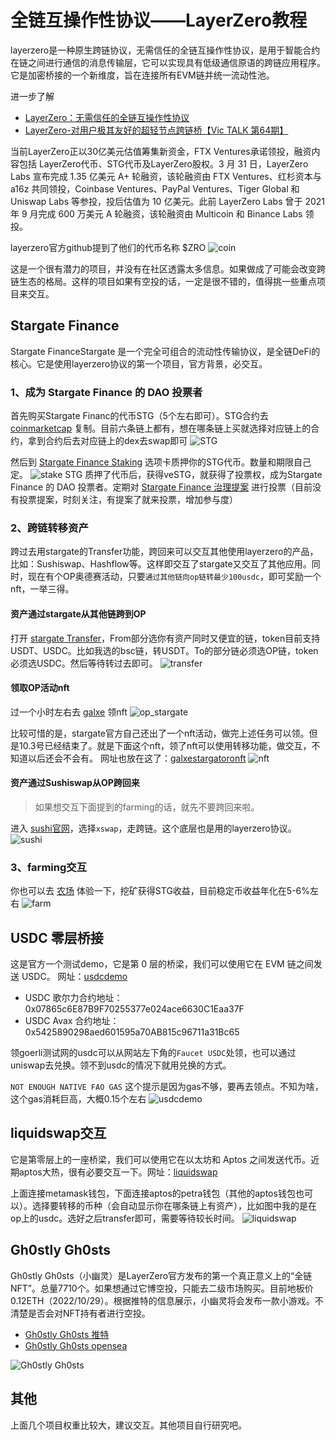 # 全链互操作性协议——LayerZero教程
layerzero是一种原生跨链协议，无需信任的全链互操作性协议，是用于智能合约在链之间进行通信的消息传输层，它可以实现具有低级通信原语的跨链应用程序。它是加密桥接的一个新维度，旨在连接所有EVM链并统一流动性池。

进一步了解
- [LayerZero：无需信任的全链互操作性协议](https://mirror.xyz/searchblock.eth/EoxnJ2lXtK1yYdHhtXP9Ny_TM0cOGg8nmgOY9hv6wZE)
- [LayerZero-对用户极其友好的超轻节点跨链桥【Vic TALK 第64期】](https://www.youtube.com/watch?v=pu-GOA9hSIs)

当前LayerZero正以30亿美元估值筹集新资金，FTX Ventures承诺领投，融资内容包括 LayerZero代币、STG代币及LayerZero股权。3 月 31 日，LayerZero Labs 宣布完成 1.35 亿美元 A+ 轮融资，该轮融资由 FTX Ventures、红杉资本与 a16z 共同领投，Coinbase Ventures、PayPal Ventures、Tiger Global 和 Uniswap Labs 等参投，投后估值为 10 亿美元。此前 LayerZero Labs 曾于 2021 年 9 月完成 600 万美元 A 轮融资，该轮融资由 Multicoin 和 Binance Labs 领投。

layerzero官方github提到了他们的代币名称 $ZRO
![coin](https://s2.loli.net/2022/10/28/ijoXMDPfIOmKbps.png)

这是一个很有潜力的项目，并没有在社区透露太多信息。如果做成了可能会改变跨链生态的格局。这样的项目如果有空投的话，一定是很不错的，值得挑一些重点项目来交互。

## Stargate Finance

Stargate FinanceStargate 是一个完全可组合的流动性传输协议，是全链DeFi的核心。它是使用layerzero协议的第一个项目，官方背景，必交互。

### 1、成为 Stargate Finance 的 DAO 投票者

首先购买Stargate Financ的代币STG（5个左右即可）。STG合约去 [coinmarketcap](https://coinmarketcap.com/currencies/stargate-finance/) 复制。目前六条链上都有，想在哪条链上买就选择对应链上的合约，拿到合约后去对应链上的dex去swap即可
![STG](https://s2.loli.net/2022/10/29/gILb72YRrQ86ZyS.png)

然后到 [Stargate Finance Staking](https://stargate.finance/stake) 选项卡质押你的STG代币。数量和期限自己定。
![stake STG](https://s2.loli.net/2022/10/29/7Zx1gGNu3mj9KLE.png)
质押了代币后，获得veSTG，就获得了投票权，成为Stargate Finance 的 DAO 投票者。定期对 [Stargate Finance 治理提案](https://snapshot.org/#/stgdao.eth) 进行投票（目前没有投票提案，时刻关注，有提案了就来投票，增加参与度）

### 2、跨链转移资产

跨过去用stargate的Transfer功能，跨回来可以交互其他使用layerzero的产品，比如：Sushiswap、Hashflow等。这样即交互了stargate又交互了其他应用。同时，现在有个OP奥德赛活动，只要`通过其他链向op链转最少100usdc`，即可奖励一个nft，一举三得。

#### 资产通过stargate从其他链跨到OP
打开 [stargate Transfer](https://stargate.finance/transfer)，From部分选你有资产同时又便宜的链，token目前支持USDT、USDC。比如我选的bsc链，转USDT。To的部分链必须选OP链，token必须选USDC。然后等待转过去即可。
![transfer](https://s2.loli.net/2022/10/29/Ofr89PTWumoe4E5.png)
#### 领取OP活动nft
过一个小时左右去 [galxe](https://galxe.com/Optimism/campaign/GC6HiUtSAs) 领nft
![op_stargate](https://s2.loli.net/2022/10/29/ZQFciKkyeMpLgn6.png)

比较可惜的是，stargate官方自己还出了一个nft活动，做完上述任务可以领。但是10.3号已经结束了。就是下面这个nft，领了nft可以使用转移功能，做交互，不知道以后还会不会有。
网址也放在这了：[galxestargatoronft](https://www.galxestargatoronft.com/mint)
![nft](https://s2.loli.net/2022/10/29/kJmjOQlNw3bHs2a.png)

#### 资产通过Sushiswap从OP跨回来
>如果想交互下面提到的farming的话，就先不要跨回来啦。

进入 [sushi官网](https://www.sushi.com/xswap)，选择`xswap`，走跨链。这个底层也是用的layerzero协议。
![sushi](https://s2.loli.net/2022/10/29/s1wKInhS2uZWRGf.png)

### 3、farming交互
你也可以去 [农场](https://stargate.finance/farm) 体验一下，挖矿获得STG收益，目前稳定币收益年化在5-6%左右
![farm](https://s2.loli.net/2022/10/29/gwQCvbeUW3VKLEx.png)

## USDC 零层桥接
这是官方一个测试demo，它是第 0 层的桥梁，我们可以使用它在 EVM 链之间发送 USDC。
网址：[usdcdemo](https://usdcdemo.layerzero.network/bridge)

- USDC 歌尔力合约地址： 0x07865c6E87B9F70255377e024ace6630C1Eaa37F
- USDC Avax 合约地址： 0x5425890298aed601595a70AB815c96711a31Bc65

领goerli测试网的usdc可以从网站左下角的`Faucet USDC`处领，也可以通过uniswap去兑换。领不到usdc的情况下就用兑换的方式。

`NOT ENOUGH NATIVE FAO GAS` 这个提示是因为gas不够，要再去领点。不知为啥，这个gas消耗巨高，大概0.15个左右
![usdcdemo](https://s2.loli.net/2022/10/29/qZ4KuNVwDycJSBd.png)

## liquidswap交互

它是第零层上的一座桥梁，我们可以使用它在以太坊和 Aptos 之间发送代币。近期aptos大热，很有必要交互一下。网址：[liquidswap](https://bridge.liquidswap.com/)

上面连接metamask钱包，下面连接aptos的petra钱包（其他的aptos钱包也可以）。选择要转移的币种（会自动显示你在哪条链上有资产），比如图中我的是在op上的usdc。选好之后transfer即可，需要等待较长时间。
![liquidswap](https://s2.loli.net/2022/10/29/HWEY9N8vhcRpbLk.png)

## Gh0stly Gh0sts

Gh0stly Gh0sts（小幽灵）是LayerZero官方发布的第一个真正意义上的“全链NFT”。总量7710个。如果想通过它博空投，只能去二级市场购买。目前地板价0.12ETH（2022/10/29）。根据推特的信息展示，小幽灵将会发布一款小游戏。不清楚是否会对NFT持有者进行空投。
- [Gh0stly Gh0sts 推特](https://twitter.com/gh0stlygh0sts)
- [Gh0stly Gh0sts opensea](https://opensea.io/zh-CN/collection/gh0stlygh0sts)

![Gh0stly Gh0sts](https://s2.loli.net/2022/10/29/Isa9ro6CLph3W5t.png)

## 其他

上面几个项目权重比较大，建议交互。其他项目自行研究吧。